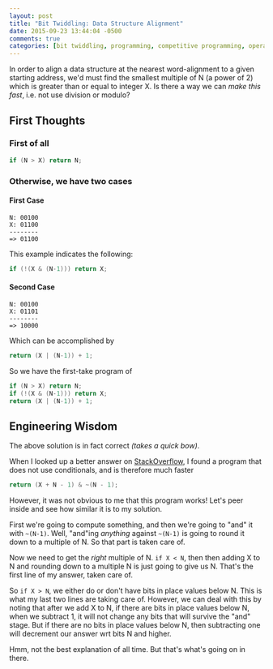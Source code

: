 ```yaml
---
layout: post
title: "Bit Twiddling: Data Structure Alignment"
date: 2015-09-23 13:44:04 -0500
comments: true
categories: [bit twiddling, programming, competitive programming, operating systems, low level, C]
---
```


In order to align a data structure at the nearest word-alignment to a given
starting address, we'd must find the smallest multiple of N (a power of 2)
which is greater than or equal to integer X. Is there a way we can *make this
fast*, i.e. not use division or modulo?

## First Thoughts

### First of all

```c
if (N > X) return N;
```

### Otherwise, we have two cases

#### First Case

    N: 00100
    X: 01100
    --------
    => 01100

This example indicates the following:

```c
if (!(X & (N-1))) return X;
```

#### Second Case 

    N: 00100       
    X: 01101       
    --------       
    => 10000       

Which can be accomplished by

```c
return (X | (N-1)) + 1;
```

So we have the first-take program of

```c
if (N > X) return N;
if (!(X & (N-1))) return X;
return (X | (N-1)) + 1;
```

<!-- more -->

## Engineering Wisdom

The above solution is in fact correct *(takes a quick bow)*.

When I looked up a better answer on [StackOverflow][StOve], I found a
program that does not use conditionals, and is therefore much faster

```c
return (X + N - 1) & ~(N - 1);
```

However, it was not obvious to me that this program works! Let's peer inside
and see how similar it is to my solution.

First we're going to compute something, and then we're going to "and" it with
`~(N-1)`. Well, "and"ing *anything* against `~(N-1)` is going to round it down
to a multiple of N. So that part is taken care of.

Now we need to get the *right* multiple of N. `if X < N`, then then adding X to
N and rounding down to a multiple N is just going to give us N. That's the
first line of my answer, taken care of.

So `if X > N`, we either do or don't have bits in place values below N. This is
what my last two lines are taking care of. However, we can deal with this by
noting that after we add X to N, if there are bits in place values below N,
when we subtract 1, it will not change any bits that will survive the "and"
stage. But if there are no bits in place values below N, then subtracting one
will decrement our answer wrt bits N and higher.

Hmm, not the best explanation of all time. But that's what's going on in there.

[StOve]: http://stackoverflow.com/questions/19450743
